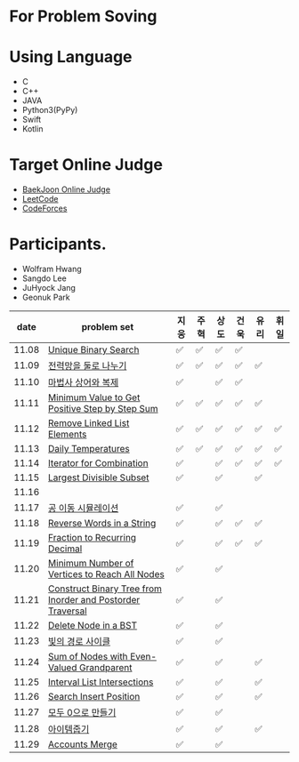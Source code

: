 # For Problem Soving

# Using Language
- C
- C++
- JAVA
- Python3(PyPy)
- Swift
- Kotlin

# Target Online Judge
- [BaekJoon Online Judge](https://www.acmicpc.net/)
- [LeetCode](https://leetcode.com/)
- [CodeForces](https://codeforces.com/)

# Participants.
- Wolfram Hwang
- Sangdo Lee
- JuHyock Jang
- Geonuk Park



| date       | problem set                                                  | 지웅 | 주혁 | 상도 |  건욱 | 유리 | 휘일 |
| ---------- | ------------------------------------------------------------ | --- | ---- | ---- | ---- | ---- | ---- |
| 11.08      | [Unique Binary Search](https://leetcode.com/problems/unique-binary-search-trees/)   | ✅ | ✅ |✅ |✅   |  |  |
| 11.09      | [전력망을 둘로 나누기](https://programmers.co.kr/learn/courses/30/lessons/86971)   | ✅ | ✅ | ✅|✅ |✅ |  |
| 11.10      | [마법사 상어와 복제](https://www.acmicpc.net/problem/23290) | ✅ |  |✅ |✅  | |  |
| 11.11      | [Minimum Value to Get Positive Step by Step Sum](https://leetcode.com/problems/minimum-value-to-get-positive-step-by-step-sum/) | ✅ | ✅ |✅ |✅  | ✅|  |
| 11.12      | [Remove Linked List Elements](https://leetcode.com/problems/remove-linked-list-elements/) | ✅ | ✅ |✅ |✅  |✅ |✅ |
| 11.13      | [Daily Temperatures](https://leetcode.com/problems/daily-temperatures/) | ✅ | ✅ |✅ |✅ |✅ |✅ |
| 11.14      | [Iterator for Combination](https://leetcode.com/problems/iterator-for-combination/) |✅ | |✅ |✅ |✅ |✅ |
| 11.15      | [Largest Divisible Subset](https://leetcode.com/problems/largest-divisible-subset/) | ✅ | | ✅| | ✅| |
| 11.16      | []() | | | | | | |
| 11.17      | [공 이동 시뮬레이션](https://programmers.co.kr/learn/courses/30/lessons/87391) |✅ | | ✅| | | |
| 11.18      | [Reverse Words in a String](https://leetcode.com/problems/reverse-words-in-a-string/) | ✅ | |✅  |✅ | ✅| |
| 11.19      | [Fraction to Recurring Decimal](https://leetcode.com/problems/fraction-to-recurring-decimal/) | ✅ | |✅ |✅ |✅ | |
| 11.20      | [Minimum Number of Vertices to Reach All Nodes](https://leetcode.com/problems/minimum-number-of-vertices-to-reach-all-nodes/) | ✅ | |✅ | | | |
| 11.21      | [Construct Binary Tree from Inorder and Postorder Traversal](https://leetcode.com/problems/construct-binary-tree-from-inorder-and-postorder-traversal/) |✅| |✅ | | | |
| 11.22      | [Delete Node in a BST](https://leetcode.com/problems/delete-node-in-a-bst/) | ✅ | |✅ | | | |
| 11.23      | [빛의 경로 사이클](https://programmers.co.kr/learn/courses/30/lessons/86052) | ✅ | |✅ | | | |
| 11.24      | [Sum of Nodes with Even-Valued Grandparent](https://leetcode.com/problems/sum-of-nodes-with-even-valued-grandparent/) | ✅ | |✅ | |✅ | |
| 11.25      | [Interval List Intersections](https://leetcode.com/problems/interval-list-intersections/) |✅ | |✅ | |✅ | |
| 11.26      | [Search Insert Position](https://leetcode.com/problems/search-insert-position/) | ✅ | | ✅| |✅ | |
| 11.27      | [모두 0으로 만들기](https://programmers.co.kr/learn/courses/30/lessons/76503) | ✅| |✅ | | | |
| 11.28      | [아이템줍기](https://programmers.co.kr/learn/courses/30/lessons/87694) |✅ | |✅ | |✅ | |
| 11.29      | [Accounts Merge](https://leetcode.com/problems/accounts-merge/) | ✅ | |✅ | | | |
